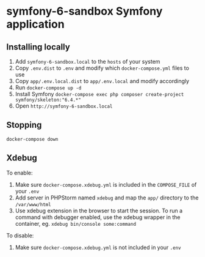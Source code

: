 symfony-6-sandbox Symfony application
============================

## Installing locally

1. Add `symfony-6-sandbox.local` to the `hosts` of your system
2. Copy `.env.dist` to `.env` and modify which `docker-compose.yml` files to use
3. Copy `app/.env.local.dist` to `app/.env.local` and modify accordingly
4. Run `docker-compose up -d`
5. Install Symfony `docker-compose exec php composer create-project symfony/skeleton:"6.4.*"`
6. Open `http://symfony-6-sandbox.local`

## Stopping

`docker-compose down`


## Xdebug

To enable:

1. Make sure `docker-compose.xdebug.yml` is included in the `COMPOSE_FILE` of your `.env`
2. Add server in PHPStorm named `xdebug` and map the `app/` directory to the `/var/www/html`
3. Use xdebug extension in the browser to start the session. To run a command with debugger 
   enabled, use the xdebug wrapper in the container, eg. `xdebug bin/console some:command`

To disable:

1. Make sure `docker-compose.xdebug.yml` is not included in your `.env`

